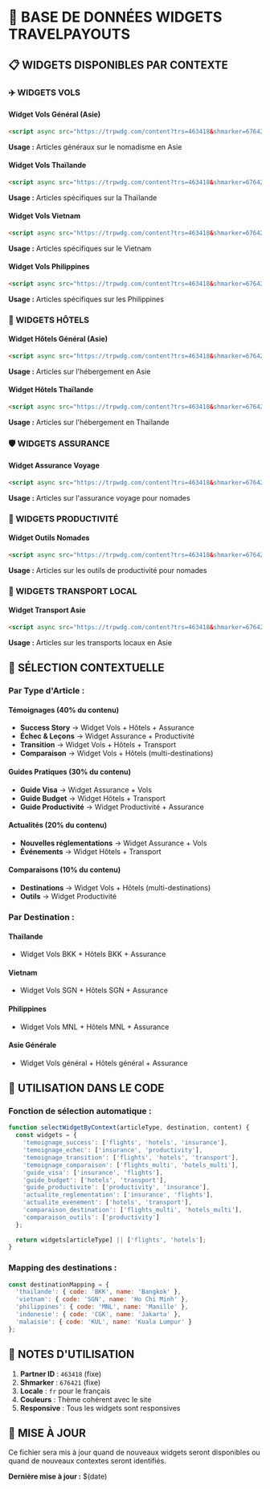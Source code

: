 # 🎯 BASE DE DONNÉES WIDGETS TRAVELPAYOUTS

## 📋 **WIDGETS DISPONIBLES PAR CONTEXTE**

### **✈️ WIDGETS VOLS**

#### **Widget Vols Général (Asie)**
```html
<script async src="https://trpwdg.com/content?trs=463418&shmarker=676421&locale=fr&powered_by=true&color_button=%23f2685f&color_focused=%23f2685f&secondary=%23FFFFFF&dark=%2311100f&light=%23FFFFFF&special=%23C4C4C4&border_radius=5&plain=false&no_labels=true&promo_id=8588&campaign_id=541" charset="utf-8"></script>
```
**Usage :** Articles généraux sur le nomadisme en Asie

#### **Widget Vols Thaïlande**
```html
<script async src="https://trpwdg.com/content?trs=463418&shmarker=676421&locale=fr&powered_by=true&color_button=%23f2685f&color_focused=%23f2685f&secondary=%23FFFFFF&dark=%2311100f&light=%23FFFFFF&special=%23C4C4C4&border_radius=5&plain=false&no_labels=true&promo_id=8588&campaign_id=541&destination=BKK&destination_name=Bangkok" charset="utf-8"></script>
```
**Usage :** Articles spécifiques sur la Thaïlande

#### **Widget Vols Vietnam**
```html
<script async src="https://trpwdg.com/content?trs=463418&shmarker=676421&locale=fr&powered_by=true&color_button=%23f2685f&color_focused=%23f2685f&secondary=%23FFFFFF&dark=%2311100f&light=%23FFFFFF&special=%23C4C4C4&border_radius=5&plain=false&no_labels=true&promo_id=8588&campaign_id=541&destination=SGN&destination_name=Ho Chi Minh" charset="utf-8"></script>
```
**Usage :** Articles spécifiques sur le Vietnam

#### **Widget Vols Philippines**
```html
<script async src="https://trpwdg.com/content?trs=463418&shmarker=676421&locale=fr&powered_by=true&color_button=%23f2685f&color_focused=%23f2685f&secondary=%23FFFFFF&dark=%2311100f&light=%23FFFFFF&special=%23C4C4C4&border_radius=5&plain=false&no_labels=true&promo_id=8588&campaign_id=541&destination=MNL&destination_name=Manille" charset="utf-8"></script>
```
**Usage :** Articles spécifiques sur les Philippines

### **🏨 WIDGETS HÔTELS**

#### **Widget Hôtels Général (Asie)**
```html
<script async src="https://trpwdg.com/content?trs=463418&shmarker=676421&locale=fr&powered_by=true&color_button=%23f2685f&color_focused=%23f2685f&secondary=%23FFFFFF&dark=%2311100f&light=%23FFFFFF&special=%23C4C4C4&border_radius=5&plain=false&no_labels=true&promo_id=8588&campaign_id=541&type=hotels" charset="utf-8"></script>
```
**Usage :** Articles sur l'hébergement en Asie

#### **Widget Hôtels Thaïlande**
```html
<script async src="https://trpwdg.com/content?trs=463418&shmarker=676421&locale=fr&powered_by=true&color_button=%23f2685f&color_focused=%23f2685f&secondary=%23FFFFFF&dark=%2311100f&light=%23FFFFFF&special=%23C4C4C4&border_radius=5&plain=false&no_labels=true&promo_id=8588&campaign_id=541&type=hotels&destination=BKK&destination_name=Bangkok" charset="utf-8"></script>
```
**Usage :** Articles sur l'hébergement en Thaïlande

### **🛡️ WIDGETS ASSURANCE**

#### **Widget Assurance Voyage**
```html
<script async src="https://trpwdg.com/content?trs=463418&shmarker=676421&locale=fr&powered_by=true&color_button=%23f2685f&color_focused=%23f2685f&secondary=%23FFFFFF&dark=%2311100f&light=%23FFFFFF&special=%23C4C4C4&border_radius=5&plain=false&no_labels=true&promo_id=8588&campaign_id=541&type=insurance" charset="utf-8"></script>
```
**Usage :** Articles sur l'assurance voyage pour nomades

### **💼 WIDGETS PRODUCTIVITÉ**

#### **Widget Outils Nomades**
```html
<script async src="https://trpwdg.com/content?trs=463418&shmarker=676421&locale=fr&powered_by=true&color_button=%23f2685f&color_focused=%23f2685f&secondary=%23FFFFFF&dark=%2311100f&light=%23FFFFFF&special=%23C4C4C4&border_radius=5&plain=false&no_labels=true&promo_id=8588&campaign_id=541&type=productivity" charset="utf-8"></script>
```
**Usage :** Articles sur les outils de productivité pour nomades

### **🚗 WIDGETS TRANSPORT LOCAL**

#### **Widget Transport Asie**
```html
<script async src="https://trpwdg.com/content?trs=463418&shmarker=676421&locale=fr&powered_by=true&color_button=%23f2685f&color_focused=%23f2685f&secondary=%23FFFFFF&dark=%2311100f&light=%23FFFFFF&special=%23C4C4C4&border_radius=5&plain=false&no_labels=true&promo_id=8588&campaign_id=541&type=transport" charset="utf-8"></script>
```
**Usage :** Articles sur les transports locaux en Asie

## 🎯 **SÉLECTION CONTEXTUELLE**

### **Par Type d'Article :**

#### **Témoignages (40% du contenu)**
- **Success Story** → Widget Vols + Hôtels + Assurance
- **Échec & Leçons** → Widget Assurance + Productivité
- **Transition** → Widget Vols + Hôtels + Transport
- **Comparaison** → Widget Vols + Hôtels (multi-destinations)

#### **Guides Pratiques (30% du contenu)**
- **Guide Visa** → Widget Assurance + Vols
- **Guide Budget** → Widget Hôtels + Transport
- **Guide Productivité** → Widget Productivité + Assurance

#### **Actualités (20% du contenu)**
- **Nouvelles réglementations** → Widget Assurance + Vols
- **Événements** → Widget Hôtels + Transport

#### **Comparaisons (10% du contenu)**
- **Destinations** → Widget Vols + Hôtels (multi-destinations)
- **Outils** → Widget Productivité

### **Par Destination :**

#### **Thaïlande**
- Widget Vols BKK + Hôtels BKK + Assurance

#### **Vietnam**
- Widget Vols SGN + Hôtels SGN + Assurance

#### **Philippines**
- Widget Vols MNL + Hôtels MNL + Assurance

#### **Asie Générale**
- Widget Vols général + Hôtels général + Assurance

## 🔧 **UTILISATION DANS LE CODE**

### **Fonction de sélection automatique :**
```javascript
function selectWidgetByContext(articleType, destination, content) {
  const widgets = {
    'temoignage_success': ['flights', 'hotels', 'insurance'],
    'temoignage_echec': ['insurance', 'productivity'],
    'temoignage_transition': ['flights', 'hotels', 'transport'],
    'temoignage_comparaison': ['flights_multi', 'hotels_multi'],
    'guide_visa': ['insurance', 'flights'],
    'guide_budget': ['hotels', 'transport'],
    'guide_productivite': ['productivity', 'insurance'],
    'actualite_reglementation': ['insurance', 'flights'],
    'actualite_evenement': ['hotels', 'transport'],
    'comparaison_destination': ['flights_multi', 'hotels_multi'],
    'comparaison_outils': ['productivity']
  };
  
  return widgets[articleType] || ['flights', 'hotels'];
}
```

### **Mapping des destinations :**
```javascript
const destinationMapping = {
  'thailande': { code: 'BKK', name: 'Bangkok' },
  'vietnam': { code: 'SGN', name: 'Ho Chi Minh' },
  'philippines': { code: 'MNL', name: 'Manille' },
  'indonesie': { code: 'CGK', name: 'Jakarta' },
  'malaisie': { code: 'KUL', name: 'Kuala Lumpur' }
};
```

## 📝 **NOTES D'UTILISATION**

1. **Partner ID** : `463418` (fixe)
2. **Shmarker** : `676421` (fixe)
3. **Locale** : `fr` pour le français
4. **Couleurs** : Thème cohérent avec le site
5. **Responsive** : Tous les widgets sont responsives

## 🔄 **MISE À JOUR**

Ce fichier sera mis à jour quand de nouveaux widgets seront disponibles ou quand de nouveaux contextes seront identifiés.

**Dernière mise à jour :** $(date)
